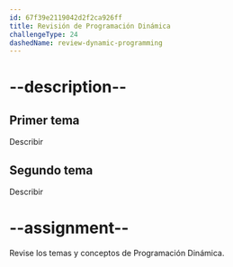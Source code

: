 ```yaml
---
id: 67f39e2119042d2f2ca926ff
title: Revisión de Programación Dinámica
challengeType: 24
dashedName: review-dynamic-programming
---
```


# --description--

## Primer tema

Describir

## Segundo tema

Describir

# --assignment--

Revise los temas y conceptos de Programación Dinámica.
